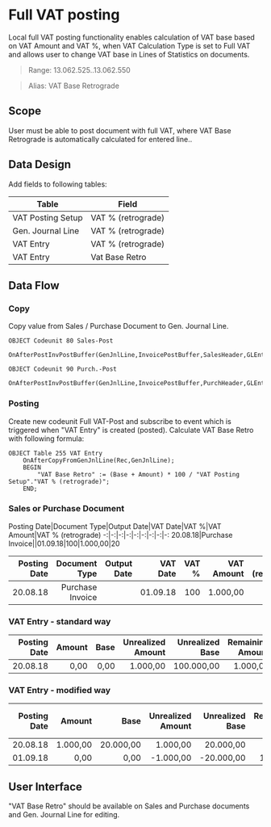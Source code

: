 # Full VAT posting

Local full VAT posting functionality enables calculation of VAT base based on VAT Amount and VAT %, when VAT Calculation Type is set to Full VAT and allows user to change VAT base in Lines of Statistics on documents.

> Range: 13.062.525..13.062.550

> Alias: VAT Base Retrograde


## Scope
User must be able to post document with full VAT, where VAT Base Retrograde is automatically calculated for entered line..


## Data Design

Add fields to following tables:

Table|Field
-|-
VAT Posting Setup|VAT % (retrograde)
Gen. Journal Line|VAT % (retrograde)
VAT Entry|VAT % (retrograde)
VAT Entry|Vat Base Retro|

## Data Flow

### Copy

Copy value from Sales / Purchase Document to Gen. Journal Line. 
``` PAS
OBJECT Codeunit 80 Sales-Post 
    OnAfterPostInvPostBuffer(GenJnlLine,InvoicePostBuffer,SalesHeader,GLEntryNo); 
```
``` PAS
OBJECT Codeunit 90 Purch.-Post 
    OnAfterPostInvPostBuffer(GenJnlLine,InvoicePostBuffer,PurchHeader,GLEntryNo); 
```

### Posting

Create new codeunit Full VAT-Post and subscribe to event which is triggered when "VAT Entry" is created (posted). Calculate VAT Base Retro with following formula:

``` PAS
OBJECT Table 255 VAT Entry 
    OnAfterCopyFromGenJnlLine(Rec,GenJnlLine); 
    BEGIN
        "VAT Base Retro" := (Base + Amount) * 100 / "VAT Posting Setup"."VAT % (retrograde)";
    END;
``` 

### Sales or Purchase Document
Posting Date|Document Type|Output Date|VAT Date|VAT %|VAT Amount|VAT % (retrograde)
-:|-:|-:|-:|-:|-:|-:|-:|-:
20.08.18|Purchase Invoice||01.09.18|100|1.000,00|20

Posting Date|Document Type|Output Date|VAT Date|VAT %|VAT Amount|VAT % (retrograde)
-:|-:|-:|-:|-:|-:|-:
20.08.18|Purchase Invoice||01.09.18|100|1.000,00|20

### VAT Entry - standard way
Posting Date|Amount|Base|Unrealized Amount|Unrealized Base|Remaining Amount|Remaining Base
-:|-:|-:|-:|-:|-:|-:
20.08.18|0,00|0,00|1.000,00|100.000,00|1.000,00|100.000,00

### VAT Entry - modified way
Posting Date|Amount|Base|Unrealized Amount|Unrealized Base|Remaining Amount|Remaining Base|VAT Base Retro
-:|-:|-:|-:|-:|-:|-:|-:
20.08.18|1.000,00|20.000,00|1.000,00|20.000,00|0,00|0,00|20
01.09.18|0,00|0,00|-1.000,00|-20.000,00|1.000,00|20.000,00|20

## User Interface

"VAT Base Retro" should be available on Sales and Purchase documents and Gen. Journal Line for editing.
